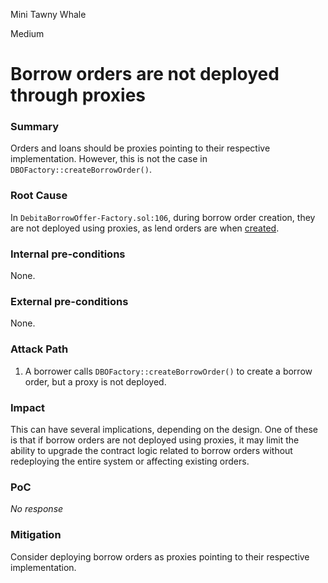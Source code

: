 Mini Tawny Whale

Medium

# Borrow orders are not deployed through proxies

### Summary

Orders and loans should be proxies pointing to their respective implementation. However, this is not the case in `DBOFactory::createBorrowOrder()`.

### Root Cause

In `DebitaBorrowOffer-Factory.sol:106`, during borrow order creation, they are not deployed using proxies, as lend orders are when [created](https://github.com/sherlock-audit/2024-11-debita-finance-v3/blob/1465ba6884c4cc44f7fc28e51f792db346ab1e33/Debita-V3-Contracts/contracts/DebitaLendOfferFactory.sol#L151-L157).

### Internal pre-conditions

None.

### External pre-conditions

None.

### Attack Path

1. A borrower calls `DBOFactory::createBorrowOrder()` to create a borrow order, but a proxy is not deployed.

### Impact

This can have several implications, depending on the design. 
One of these is that if borrow orders are not deployed using proxies, it may limit the ability to upgrade the contract logic related to borrow orders without redeploying the entire system or affecting existing orders.

### PoC

_No response_

### Mitigation

Consider deploying borrow orders as proxies pointing to their respective implementation.